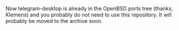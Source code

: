 Now telegram-desktop is already in the OpenBSD ports tree (thanks, Klemens) and you probably do not need to use this repository. It will probably be moved to the archive soon.
